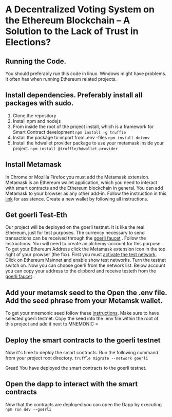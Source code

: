 # A Decentralized Voting System on the Ethereum Blockchain – A Solution to the Lack of Trust in Elections?
## Running the Code. 
You should preferably run this code in linux. Windows might have problems. It often has when running Ethereum related projects. <br>
## Install dependencies. Preferably install all packages with sudo.
1. Clone the repository
2. Install npm and nodejs
3. From inside the root of the project install, which is a framework for Smart Contract development
		`npm install -g truffle`
4. Install the package to import from .env -files
        `npm install dotenv`
5. Install the hdwallet provider package to use your metamask inside your project.
        `npm install @truffle/hdwallet-provider`

## Install Metamask
In Chrome or Mozilla Firefox you must add the Metamask extension. Metamask is an Ethereum wallet application, which you need to interact with smart contracts and the Ethereum blockchain in general. You can add Metamask to your browser as any other add-in. Follow the instruction in this [link](https://metamask.zendesk.com/hc/en-us/articles/360015489531-Getting-started-with-MetaMask) for assistence. Create a new wallet by following all instructions.

## Get goerli Test-Eth
Our project will be deployed on the goerli testnet. It is like the real Ethereum, just for test purposes. The currency necessary to send transactions can be received through the [goerli faucet](https://goerlifaucet.com/) . Follow the instructions. You will need to create an alchemy-account for this purpose. <br>To get your Ethereum Address click the Metamask extension icon in the top right of your prowser (the fox). First you must [activate the test network](https://medium.com/@mwhc00/how-to-enable-ethereum-test-networks-on-metamask-again-d7831da23a09). Click on Ethereum Mainnet and  enable show test networks. Turn the testnet switch on. Now you can choose goerli from the network list. Below account you can copy your address to the clipbord and receive testeth from the [goerli faucet](https://goerlifaucet.com/) .

## Add your metamsk seed to the Open the .env file. Add the seed phrase from your Metamsk wallet. 
To get your mnemonic seed follow these [instructions](https://metamask.zendesk.com/hc/en-us/articles/360015290032-How-to-reveal-your-Secret-Recovery-Phrase). Make sure to have selected goerli testnet. Copy the seed into the .env file within the root of this project and add it next to MNEMONIC = 

## Deploy the smart contracts to the goerli testnet
Now it's time to deploy the smart contracts. Run the following command from your project root directory.
		`truffle migrate --network goerli`

Great! You have deployed the smart contracts to the goerli testnet. 

## Open the dapp to interact with the smart contracts
Now that the contracts are deployed you can open the Dapp by executing
		`npm run dev --goerli`
